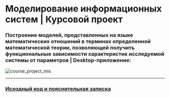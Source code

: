 # Моделирование информационных систем | Курсовой проект

### Построение моделей, представленных на языке математических отношений в терминах определенной математической теории, позволяющей получить функциональные зависимости характеристик исследуемой системы от параметров | Desktop-приложение:

![course_project_mis](https://user-images.githubusercontent.com/57216951/227787715-51ad9fb6-0de6-4e7a-bf03-3e41af5a4fb8.png)

---

### [Исходный код и пояснительная записка](https://disk.yandex.ru/d/I_7U1gErFq7bLg)
